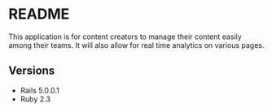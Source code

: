 # README

This application is for content creators to manage their content easily among their teams. It will also allow for real time analytics on various pages.

## Versions

* Rails 5.0.0.1
* Ruby 2.3
